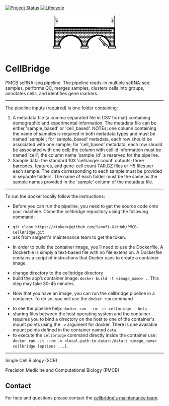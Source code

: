[![Project Status](http://www.repostatus.org/badges/latest/active.svg)](http://www.repostatus.org/#active)
[![Lifecycle](https://img.shields.io/badge/lifecycle-stable-brightgreen.svg)](https://www.tidyverse.org/lifecycle/#stable)

<p align="center" width="100%">
<img width="40%" src="./cellbridge_logo.png"> 
</p>

# CellBridge

PMCB scRNA-seq pipeline. The pipeline reads-in multiple scRNA-seq samples, performs QC, merges samples, clusters cells into groups, annotates cells, and identifies gene markers.

---

The pipeline inputs (required) is one folder containing:

1) A metadata file (a comma separated file in CSV format) containing demographic and experimental information. The metadata file can be either 'sample_based' or 'cell_based'. NOTEs: one column containing the name of samples is required in both metadata types and must be named 'sample'; for 'sample_based' metadata, each row should be associated with one sample; for 'cell_based' metadata, each row should be associated with one cell; the column with cell id information must be named 'cell'; the column name 'sample_id' is reserved for the pipeline.
2) Sample data: the standard 10X 'cellranger count' outputs; three barcodes, features, and gene-cell count TAR.GZ files or H5 files per each sample. The data corresponding to each sample must be provided in separate folders. The name of each folder must be the same as the sample names provided in the 'sample' column of the metadata file.

---

To run the docker locally follow the instructions:
* Before you can run the pipeline, you need to get the source code onto your machine. Clone the cellbridge repository using the following command: 
+ `git clone https://<token>@github.com/Sanofi-GitHub/PMCB-CellBridge.git`
+ ask from sargent's maintenance team to get the token.
* In order to build the container image, you’ll need to use the Dockerfile. A Dockerfile is simply a text-based file with no file extension. A Dockerfile contains a script of instructions that Docker uses to create a container image.
+ change directory to the cellbridge directory
+ build the app’s container image: `docker build -t <image_name> .`. This step may take 30-45 minutes.
* Now that you have an image, you can run the cellbridge pipeline in a container. To do so, you will use the `docker run` command
+ to see the pipeline help: `docker run --rm -it cellbridge --help`
+ sharing files between the host operating system and the container requires you to bind a directory on the host to one of the container's mount points using the `-v` argument for docker. There is one available mount points defined in the container named `data`.
+ to execute the `cellbridge` command directly inside the container use: `docker run -it --rm -v <local-path-to-data>:/data:z <image_name> cellbridge [options ...]`.

---

Single Cell Biology (SCB)

Precision Medicine and Computational Biology (PMCB) 

## Contact

For help and questions please contact the [cellbridge's maintenance team](mailto:nima.nouri@sanofi.com).

